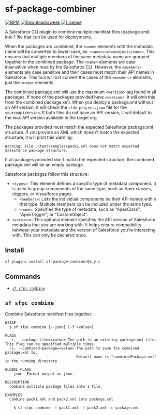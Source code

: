 # sf-package-combiner

[![NPM](https://img.shields.io/npm/v/sf-package-combiner.svg?label=sf-package-combiner)](https://www.npmjs.com/package/sf-package-combiner) [![Downloads/week](https://img.shields.io/npm/dw/sf-package-combiner.svg)](https://npmjs.org/package/sf-package-combiner) [![License](https://img.shields.io/badge/License-MIT-yellow.svg)](https://raw.githubusercontent.com/mcarvin8/sf-package-combiner/refs/heads/main/LICENSE.md)

A Salesforce CLI plugin to combine multiple manifest files (package.xml) into 1 file that can be used for deployments.

When the packages are combined, the `<name>` elements with the metadata name will be converted to lower-case, ex: `<name>customobject</name>`. This ensures that multiple members of the same metadata name are grouped together in the combined package. The `<name>` elements are case insensitive when read by the Salesforce CLI. However, the `<members>` elements are case sensitive and their cases must match their API names in Salesforce. This tool will not convert the cases of the `<members>` elements, just the `<name>` elements.

The combined package.xml will use the maximum `<version>` tag found in all packages. If none of the packages provided have `<version>`, it will omit this from the combined package.xml. When you deploy a package.xml without an API version, it will check the `sfdx-project.json` file for the `sourceApiVersion`. If both files do not have an API version, it will default to the max API version available in the target org.

The packages provided must match the expected Salesforce package.xml structure. If you provide an XML which doesn't match the expected structure, it will print this warning:

```
Warning: File .\test\samples\pack2.xml does not match expected Salesforce package structure.
```

If all packages provided don't match the expected structure, the combined package.xml will be an empty package.

Salesforce packages follow this structure:

- `<types>`: This element defines a specific type of metadata component. It is used to group components of the same type, such as Apex classes, triggers, or Visualforce pages.
  - `<members>`: Lists the individual components by their API names within that type. Multiple members can be included under the same type.
  - `<name>`: Specifies the type of metadata, such as "ApexClass", "ApexTrigger", or "CustomObject".
- `<version>`: This optional element specifies the API version of Salesforce metadata that you are working with. It helps ensure compatibility between your metadata and the version of Salesforce you're interacting with. This can only be declared once.

## Install

```bash
sf plugins install sf-package-combiner@x.y.z
```

## Commands

<!-- commands -->

- [`sf sfpc combine`](#sf-sfpc-combine)

## `sf sfpc combine`

Combine Salesforce manifest files together.

```
USAGE
  $ sf sfpc combine [--json] [-f <value>]

FLAGS
  -f, --package-file=<value> The path to an existing package.xml file. This flag can be specified multiple times.
  -c, --combined-package=<value> The path to save the combined package.xml to.
                                 Default name is "combinedPackage.xml" in the running directory.

GLOBAL FLAGS
  --json  Format output as json.

DESCRIPTION
  Combine multiple package files into 1 file.

EXAMPLES
  Combine pack1.xml and pack2.xml into package.xml

    $ sf sfpc combine -f pack1.xml -f pack2.xml -c package.xml
```

<!-- commandsstop -->
